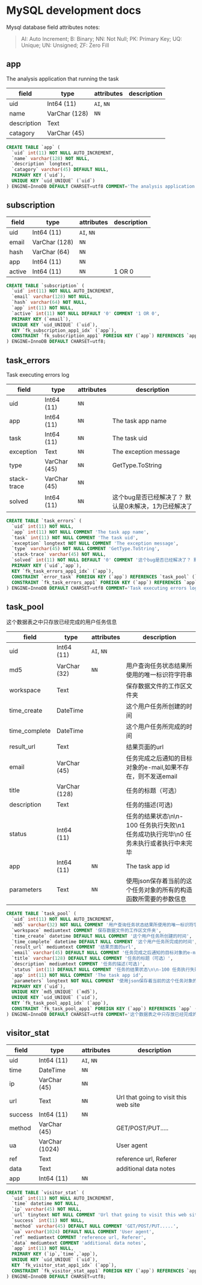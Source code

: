﻿# MySQL development docs
Mysql database field attributes notes:

> AI: Auto Increment; B: Binary; NN: Not Null; PK: Primary Key; UQ: Unique; UN: Unsigned; ZF: Zero Fill

## app
The analysis application that running the task

|field|type|attributes|description|
|-----|----|----------|-----------|
|uid|Int64 (11)|``AI``, ``NN``||
|name|VarChar (128)|``NN``||
|description|Text|||
|catagory|VarChar (45)|||

```SQL
CREATE TABLE `app` (
  `uid` int(11) NOT NULL AUTO_INCREMENT,
  `name` varchar(128) NOT NULL,
  `description` longtext,
  `catagory` varchar(45) DEFAULT NULL,
  PRIMARY KEY (`uid`),
  UNIQUE KEY `uid_UNIQUE` (`uid`)
) ENGINE=InnoDB DEFAULT CHARSET=utf8 COMMENT='The analysis application that running the task';
```



## subscription


|field|type|attributes|description|
|-----|----|----------|-----------|
|uid|Int64 (11)|``AI``, ``NN``||
|email|VarChar (128)|``NN``||
|hash|VarChar (64)|``NN``||
|app|Int64 (11)|``NN``||
|active|Int64 (11)|``NN``|1 OR 0|

```SQL
CREATE TABLE `subscription` (
  `uid` int(11) NOT NULL AUTO_INCREMENT,
  `email` varchar(128) NOT NULL,
  `hash` varchar(64) NOT NULL,
  `app` int(11) NOT NULL,
  `active` int(11) NOT NULL DEFAULT '0' COMMENT '1 OR 0',
  PRIMARY KEY (`email`),
  UNIQUE KEY `uid_UNIQUE` (`uid`),
  KEY `fk_subscription_app1_idx` (`app`),
  CONSTRAINT `fk_subscription_app1` FOREIGN KEY (`app`) REFERENCES `app` (`uid`) ON DELETE NO ACTION ON UPDATE NO ACTION
) ENGINE=InnoDB DEFAULT CHARSET=utf8;
```



## task_errors
Task executing errors log

|field|type|attributes|description|
|-----|----|----------|-----------|
|uid|Int64 (11)|``NN``||
|app|Int64 (11)|``NN``|The task app name|
|task|Int64 (11)|``NN``|The task uid|
|exception|Text|``NN``|The exception message|
|type|VarChar (45)|``NN``|GetType.ToString|
|stack-trace|VarChar (45)|``NN``||
|solved|Int64 (11)|``NN``|这个bug是否已经解决了？ 默认是0未解决，1为已经解决了|

```SQL
CREATE TABLE `task_errors` (
  `uid` int(11) NOT NULL,
  `app` int(11) NOT NULL COMMENT 'The task app name',
  `task` int(11) NOT NULL COMMENT 'The task uid',
  `exception` longtext NOT NULL COMMENT 'The exception message',
  `type` varchar(45) NOT NULL COMMENT 'GetType.ToString',
  `stack-trace` varchar(45) NOT NULL,
  `solved` int(11) NOT NULL DEFAULT '0' COMMENT '这个bug是否已经解决了？ 默认是0未解决，1为已经解决了',
  PRIMARY KEY (`uid`,`app`),
  KEY `fk_task_errors_app1_idx` (`app`),
  CONSTRAINT `error_task` FOREIGN KEY (`app`) REFERENCES `task_pool` (`uid`) ON DELETE NO ACTION ON UPDATE NO ACTION,
  CONSTRAINT `fk_task_errors_app1` FOREIGN KEY (`app`) REFERENCES `app` (`uid`) ON DELETE NO ACTION ON UPDATE NO ACTION
) ENGINE=InnoDB DEFAULT CHARSET=utf8 COMMENT='Task executing errors log';
```



## task_pool
这个数据表之中只存放已经完成的用户任务信息

|field|type|attributes|description|
|-----|----|----------|-----------|
|uid|Int64 (11)|``AI``, ``NN``||
|md5|VarChar (32)|``NN``|用户查询任务状态结果所使用的唯一标识符字符串|
|workspace|Text||保存数据文件的工作区文件夹|
|time_create|DateTime||这个用户任务所创建的时间|
|time_complete|DateTime||这个用户任务所完成的时间|
|result_url|Text||结果页面的url|
|email|VarChar (45)||任务完成之后通知的目标对象的e-mail,如果不存在，则不发送email|
|title|VarChar (128)||任务的标题（可选）|
|description|Text||任务的描述(可选)|
|status|Int64 (11)||任务的结果状态\n\n-100 任务执行失败\n1 任务成功执行完毕\n0 任务未执行或者执行中未完毕|
|app|Int64 (11)|``NN``|The task app id|
|parameters|Text|``NN``|使用json保存着当前的这个任务对象的所有的构造函数所需要的参数信息|

```SQL
CREATE TABLE `task_pool` (
  `uid` int(11) NOT NULL AUTO_INCREMENT,
  `md5` varchar(32) NOT NULL COMMENT '用户查询任务状态结果所使用的唯一标识符字符串',
  `workspace` mediumtext COMMENT '保存数据文件的工作区文件夹',
  `time_create` datetime DEFAULT NULL COMMENT '这个用户任务所创建的时间',
  `time_complete` datetime DEFAULT NULL COMMENT '这个用户任务所完成的时间',
  `result_url` mediumtext COMMENT '结果页面的url',
  `email` varchar(45) DEFAULT NULL COMMENT '任务完成之后通知的目标对象的e-mail,如果不存在，则不发送email',
  `title` varchar(128) DEFAULT NULL COMMENT '任务的标题（可选）',
  `description` mediumtext COMMENT '任务的描述(可选)',
  `status` int(11) DEFAULT NULL COMMENT '任务的结果状态\n\n-100 任务执行失败\n1 任务成功执行完毕\n0 任务未执行或者执行中未完毕',
  `app` int(11) NOT NULL COMMENT 'The task app id',
  `parameters` longtext NOT NULL COMMENT '使用json保存着当前的这个任务对象的所有的构造函数所需要的参数信息',
  PRIMARY KEY (`uid`),
  UNIQUE KEY `md5_UNIQUE` (`md5`),
  UNIQUE KEY `uid_UNIQUE` (`uid`),
  KEY `fk_task_pool_app1_idx` (`app`),
  CONSTRAINT `fk_task_pool_app1` FOREIGN KEY (`app`) REFERENCES `app` (`uid`) ON DELETE NO ACTION ON UPDATE NO ACTION
) ENGINE=InnoDB DEFAULT CHARSET=utf8 COMMENT='这个数据表之中只存放已经完成的用户任务信息';
```



## visitor_stat


|field|type|attributes|description|
|-----|----|----------|-----------|
|uid|Int64 (11)|``AI``, ``NN``||
|time|DateTime|``NN``||
|ip|VarChar (45)|``NN``||
|url|Text|``NN``|Url that going to visit this web site|
|success|Int64 (11)|``NN``||
|method|VarChar (45)||GET/POST/PUT.....|
|ua|VarChar (1024)||User agent|
|ref|Text||reference url, Referer|
|data|Text||additional data notes|
|app|Int64 (11)|``NN``||

```SQL
CREATE TABLE `visitor_stat` (
  `uid` int(11) NOT NULL AUTO_INCREMENT,
  `time` datetime NOT NULL,
  `ip` varchar(45) NOT NULL,
  `url` tinytext NOT NULL COMMENT 'Url that going to visit this web site',
  `success` int(11) NOT NULL,
  `method` varchar(45) DEFAULT NULL COMMENT 'GET/POST/PUT.....',
  `ua` varchar(1024) DEFAULT NULL COMMENT 'User agent',
  `ref` mediumtext COMMENT 'reference url, Referer',
  `data` mediumtext COMMENT 'additional data notes',
  `app` int(11) NOT NULL,
  PRIMARY KEY (`ip`,`time`,`app`),
  UNIQUE KEY `uid_UNIQUE` (`uid`),
  KEY `fk_visitor_stat_app1_idx` (`app`),
  CONSTRAINT `fk_visitor_stat_app1` FOREIGN KEY (`app`) REFERENCES `app` (`uid`) ON DELETE NO ACTION ON UPDATE NO ACTION
) ENGINE=InnoDB DEFAULT CHARSET=utf8;
```



